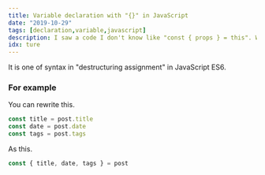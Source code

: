 ```yaml
---
title: Variable declaration with "{}" in JavaScript
date: "2019-10-29"
tags: [declaration,variable,javascript]
description: I saw a code I don't know like "const { props } = this". What is "{}" mean?
idx: ture
---
```

It is one of syntax in "destructuring assignment" in JavaScript ES6.

### For example
You can rewrite this.
```javascript
const title = post.title
const date = post.date
const tags = post.tags
```
As this.
```javascript
const { title, date, tags } = post
```